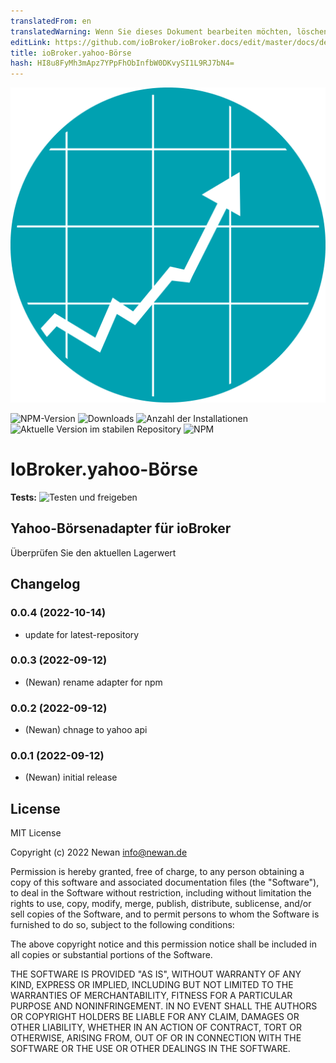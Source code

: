 ```yaml
---
translatedFrom: en
translatedWarning: Wenn Sie dieses Dokument bearbeiten möchten, löschen Sie bitte das Feld "translationsFrom". Andernfalls wird dieses Dokument automatisch erneut übersetzt
editLink: https://github.com/ioBroker/ioBroker.docs/edit/master/docs/de/adapterref/iobroker.yahoo-stock-market/README.md
title: ioBroker.yahoo-Börse
hash: HI8u8FyMh3mApz7YPpFhObInfbW0DKvySI1L9RJ7bN4=
---
```

![Logo](../../../en/adapterref/iobroker.yahoo-stock-market/admin/yahoo-stock-market.png)

![NPM-Version](https://img.shields.io/npm/v/iobroker.yahoo-stock-market.svg)
![Downloads](https://img.shields.io/npm/dm/iobroker.yahoo-stock-market.svg)
![Anzahl der Installationen](https://iobroker.live/badges/yahoo-stock-market-installed.svg)
![Aktuelle Version im stabilen Repository](https://iobroker.live/badges/yahoo-stock-market-stable.svg)
![NPM](https://nodei.co/npm/iobroker.yahoo-stock-market.png?downloads=true)

# IoBroker.yahoo-Börse
**Tests:** ![Testen und freigeben](https://github.com/Newan/ioBroker.yahoo-stock-market/workflows/Test%20and%20Release/badge.svg)

## Yahoo-Börsenadapter für ioBroker
Überprüfen Sie den aktuellen Lagerwert

## Changelog
<!--
    Placeholder for the next version (at the beginning of the line):
    ### **WORK IN PROGRESS**
-->
### 0.0.4 (2022-10-14)
* update for latest-repository

### 0.0.3 (2022-09-12)
* (Newan) rename adapter for npm

### 0.0.2 (2022-09-12)
* (Newan) chnage to yahoo api

### 0.0.1 (2022-09-12)
* (Newan) initial release

## License
MIT License

Copyright (c) 2022 Newan <info@newan.de>

Permission is hereby granted, free of charge, to any person obtaining a copy
of this software and associated documentation files (the "Software"), to deal
in the Software without restriction, including without limitation the rights
to use, copy, modify, merge, publish, distribute, sublicense, and/or sell
copies of the Software, and to permit persons to whom the Software is
furnished to do so, subject to the following conditions:

The above copyright notice and this permission notice shall be included in all
copies or substantial portions of the Software.

THE SOFTWARE IS PROVIDED "AS IS", WITHOUT WARRANTY OF ANY KIND, EXPRESS OR
IMPLIED, INCLUDING BUT NOT LIMITED TO THE WARRANTIES OF MERCHANTABILITY,
FITNESS FOR A PARTICULAR PURPOSE AND NONINFRINGEMENT. IN NO EVENT SHALL THE
AUTHORS OR COPYRIGHT HOLDERS BE LIABLE FOR ANY CLAIM, DAMAGES OR OTHER
LIABILITY, WHETHER IN AN ACTION OF CONTRACT, TORT OR OTHERWISE, ARISING FROM,
OUT OF OR IN CONNECTION WITH THE SOFTWARE OR THE USE OR OTHER DEALINGS IN THE
SOFTWARE.